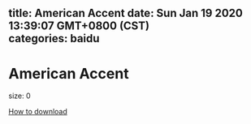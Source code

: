 
title: American Accent
date: Sun Jan 19 2020 13:39:07 GMT+0800 (CST)    
categories: baidu
---

# American Accent
size: 0
 
 

[How to download](https://bpcam.bemobtrk.com/go/2ceec3aa-1ca2-46d6-b9ff-aaa5c184517c?jno=2178)